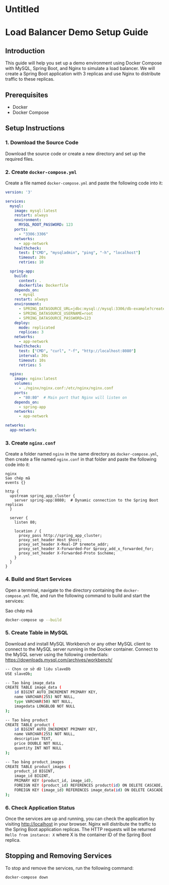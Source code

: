 # Untitled

# Load Balancer Demo Setup Guide

## Introduction

This guide will help you set up a demo environment using Docker Compose with MySQL, Spring Boot, and Nginx to simulate a load balancer. We will create a Spring Boot application with 3 replicas and use Nginx to distribute traffic to these replicas.

## Prerequisites

- Docker
- Docker Compose

## Setup Instructions

### 1. Download the Source Code

Download the source code or create a new directory and set up the required files.

### 2. Create `docker-compose.yml`

Create a file named `docker-compose.yml` and paste the following code into it:

```yaml
version: '3'

services:
  mysql:
    image: mysql:latest
    restart: always
    environment:
      MYSQL_ROOT_PASSWORD: 123
    ports:
      - "3306:3306"
    networks:
      - app-network
    healthcheck:
      test: ["CMD", "mysqladmin", "ping", "-h", "localhost"]
      timeout: 20s
      retries: 10

  spring-app:
    build:
      context: .
      dockerfile: Dockerfile
    depends_on:
      - mysql
    restart: always
    environment:
      - SPRING_DATASOURCE_URL=jdbc:mysql://mysql:3306/db-example?createDatabaseIfNotExist=true
      - SPRING_DATASOURCE_USERNAME=root
      - SPRING_DATASOURCE_PASSWORD=123
    deploy:
      mode: replicated
      replicas: 3
    networks:
      - app-network
    healthcheck:
      test: ["CMD", "curl", "-f", "http://localhost:8080"]
      interval: 30s
      timeout: 10s
      retries: 5

  nginx:
    image: nginx:latest
    volumes:
      - ./nginx/nginx.conf:/etc/nginx/nginx.conf
    ports:
      - "80:80"  # Main port that Nginx will listen on
    depends_on:
      - spring-app
    networks:
      - app-network

networks:
  app-network:

```

### 3. Create `nginx.conf`

Create a folder named `nginx` in the same directory as `docker-compose.yml`, then create a file named `nginx.conf` in that folder and paste the following code into it:

```
nginx
Sao chép mã
events {}

http {
  upstream spring_app_cluster {
    server spring-app:8080;  # Dynamic connection to the Spring Boot replicas
  }

  server {
    listen 80;

    location / {
      proxy_pass http://spring_app_cluster;
      proxy_set_header Host $host;
      proxy_set_header X-Real-IP $remote_addr;
      proxy_set_header X-Forwarded-For $proxy_add_x_forwarded_for;
      proxy_set_header X-Forwarded-Proto $scheme;
    }
  }
}

```

### 4. Build and Start Services

Open a terminal, navigate to the directory containing the `docker-compose.yml` file, and run the following command to build and start the services:

Sao chép mã
```bash
docker-compose up --build
```

### 5. Create Table in MySQL

Download and install MySQL Workbench or any other MySQL client to connect to the MySQL server running in the Docker container. Connect to the MySQL server using the following credentials:
https://downloads.mysql.com/archives/workbench/

```bash
-- Chọn cơ sở dữ liệu slaveDb
USE slaveDb;

-- Tạo bảng image_data
CREATE TABLE image_data (
    id BIGINT AUTO_INCREMENT PRIMARY KEY,
    name VARCHAR(255) NOT NULL,
    type VARCHAR(50) NOT NULL,
    imagedata LONGBLOB NOT NULL
);

-- Tạo bảng product
CREATE TABLE product (
    id BIGINT AUTO_INCREMENT PRIMARY KEY,
    name VARCHAR(255) NOT NULL,
    description TEXT,
    price DOUBLE NOT NULL,
    quantity INT NOT NULL
);

-- Tạo bảng product_images
CREATE TABLE product_images (
    product_id BIGINT,
    image_id BIGINT,
    PRIMARY KEY (product_id, image_id),
    FOREIGN KEY (product_id) REFERENCES product(id) ON DELETE CASCADE,
    FOREIGN KEY (image_id) REFERENCES image_data(id) ON DELETE CASCADE
);
```
### 6. Check Application Status

Once the services are up and running, you can check the application by visiting [http://localhost](http://localhost/) in your browser. Nginx will distribute the traffic to the Spring Boot application replicas. The HTTP requests will be returned `Hello from instance: X` where X is the container ID of the Spring Boot replica.

## Stopping and Removing Services

To stop and remove the services, run the following command:

```bash
docker-compose down
```